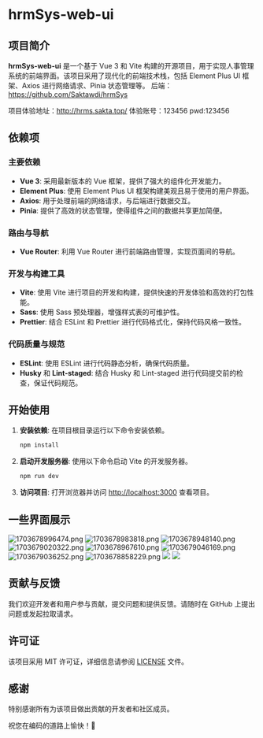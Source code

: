 # hrmSys-web-ui

## 项目简介

**hrmSys-web-ui** 是一个基于 Vue 3 和 Vite 构建的开源项目，用于实现人事管理系统的前端界面。该项目采用了现代化的前端技术栈，包括 Element Plus UI 框架、Axios 进行网络请求、Pinia 状态管理等。
后端：https://github.com/Saktawdi/hrmSys

项目体验地址：http://hrms.sakta.top/
体验账号：123456
pwd:123456

## 依赖项

### 主要依赖

- **Vue 3**: 采用最新版本的 Vue 框架，提供了强大的组件化开发能力。
- **Element Plus**: 使用 Element Plus UI 框架构建美观且易于使用的用户界面。
- **Axios**: 用于处理前端的网络请求，与后端进行数据交互。
- **Pinia**: 提供了高效的状态管理，使得组件之间的数据共享更加简便。

### 路由与导航

- **Vue Router**: 利用 Vue Router 进行前端路由管理，实现页面间的导航。

### 开发与构建工具

- **Vite**: 使用 Vite 进行项目的开发和构建，提供快速的开发体验和高效的打包性能。
- **Sass**: 使用 Sass 预处理器，增强样式表的可维护性。
- **Prettier**: 结合 ESLint 和 Prettier 进行代码格式化，保持代码风格一致性。

### 代码质量与规范

- **ESLint**: 使用 ESLint 进行代码静态分析，确保代码质量。
- **Husky** 和 **Lint-staged**: 结合 Husky 和 Lint-staged 进行代码提交前的检查，保证代码规范。

## 开始使用

1. **安装依赖**: 在项目根目录运行以下命令安装依赖。
    ```bash
    npm install
    ```

2. **启动开发服务器**: 使用以下命令启动 Vite 的开发服务器。
    ```bash
    npm run dev
    ```

3. **访问项目**: 打开浏览器并访问 [http://localhost:3000](http://localhost:3000) 查看项目。

## 一些界面展示

![1703678996474.png](https://www.freeimg.cn/i/2023/12/27/658c144d34386.png)
![1703678983818.png](https://www.freeimg.cn/i/2023/12/27/658c144d41813.png)
![1703678948140.png](https://www.freeimg.cn/i/2023/12/27/658c144d21452.png)
![1703679020322.png](https://www.freeimg.cn/i/2023/12/27/658c144d6bebb.png)
![1703678967610.png](https://www.freeimg.cn/i/2023/12/27/658c144d59fce.png)
![1703679046169.png](https://www.freeimg.cn/i/2023/12/27/658c144d70293.png)
![1703679036252.png](https://www.freeimg.cn/i/2023/12/27/658c144e339e1.png)
![1703678858229.png](https://www.freeimg.cn/i/2023/12/27/658c148ba0e07.png)
![](https://picss.sunbangyan.cn/2024/01/01/bbf9c07c61d510ee9580e5ee79de2129.jpeg)
![](https://picss.sunbangyan.cn/2024/01/01/12531ffcaeacf28a9ba3c4e39d1406a2.jpeg)

## 贡献与反馈

我们欢迎开发者和用户参与贡献，提交问题和提供反馈。请随时在 GitHub 上提出问题或发起拉取请求。

## 许可证

该项目采用 MIT 许可证，详细信息请参阅 [LICENSE](LICENSE) 文件。

## 感谢

特别感谢所有为该项目做出贡献的开发者和社区成员。

祝您在编码的道路上愉快！🚀
